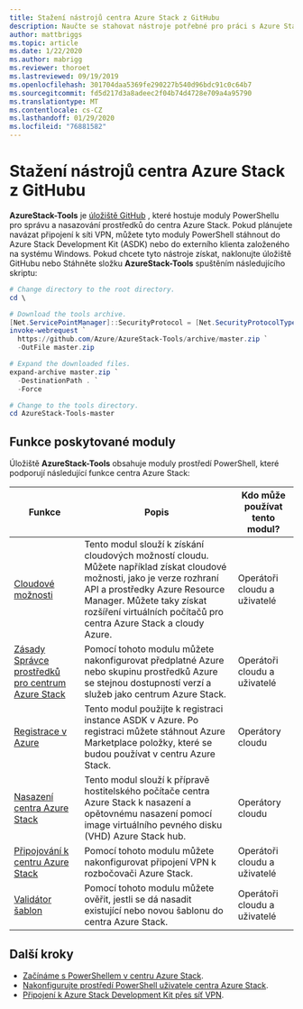 ```yaml
---
title: Stažení nástrojů centra Azure Stack z GitHubu
description: Naučte se stahovat nástroje potřebné pro práci s Azure Stack hub.
author: mattbriggs
ms.topic: article
ms.date: 1/22/2020
ms.author: mabrigg
ms.reviewer: thoroet
ms.lastreviewed: 09/19/2019
ms.openlocfilehash: 301704daa5369fe290227b540d96bdc91c0c64b7
ms.sourcegitcommit: fd5d217d3a8adeec2f04b74d4728e709a4a95790
ms.translationtype: MT
ms.contentlocale: cs-CZ
ms.lasthandoff: 01/29/2020
ms.locfileid: "76881582"
---
```

# <a name="download-azure-stack-hub-tools-from-github"></a>Stažení nástrojů centra Azure Stack z GitHubu

**AzureStack-Tools** je [úložiště GitHub](https://github.com/Azure/AzureStack-Tools) , které hostuje moduly PowerShellu pro správu a nasazování prostředků do centra Azure Stack. Pokud plánujete navázat připojení k síti VPN, můžete tyto moduly PowerShell stáhnout do Azure Stack Development Kit (ASDK) nebo do externího klienta založeného na systému Windows. Pokud chcete tyto nástroje získat, naklonujte úložiště GitHubu nebo Stáhněte složku **AzureStack-Tools** spuštěním následujícího skriptu:

```powershell
# Change directory to the root directory.
cd \

# Download the tools archive.
[Net.ServicePointManager]::SecurityProtocol = [Net.SecurityProtocolType]::Tls12 
invoke-webrequest `
  https://github.com/Azure/AzureStack-Tools/archive/master.zip `
  -OutFile master.zip

# Expand the downloaded files.
expand-archive master.zip `
  -DestinationPath . `
  -Force

# Change to the tools directory.
cd AzureStack-Tools-master

```

## <a name="functionality-provided-by-the-modules"></a>Funkce poskytované moduly

Úložiště **AzureStack-Tools** obsahuje moduly prostředí PowerShell, které podporují následující funkce centra Azure Stack:  

| Funkce | Popis | Kdo může používat tento modul? |
| --- | --- | --- |
| [Cloudové možnosti](../user/azure-stack-validate-templates.md) | Tento modul slouží k získání cloudových možností cloudu. Můžete například získat cloudové možnosti, jako je verze rozhraní API a prostředky Azure Resource Manager. Můžete taky získat rozšíření virtuálních počítačů pro centra Azure Stack a cloudy Azure. | Operátoři cloudu a uživatelé |
| [Zásady Správce prostředků pro centrum Azure Stack](../user/azure-stack-policy-module.md) | Pomocí tohoto modulu můžete nakonfigurovat předplatné Azure nebo skupinu prostředků Azure se stejnou dostupností verzí a služeb jako centrum Azure Stack. | Operátoři cloudu a uživatelé |
| [Registrace v Azure](azure-stack-registration.md ) | Tento modul použijte k registraci instance ASDK v Azure. Po registraci můžete stáhnout Azure Marketplace položky, které se budou používat v centru Azure Stack. | Operátory cloudu |
| [Nasazení centra Azure Stack](../asdk/asdk-install.md) | Tento modul slouží k přípravě hostitelského počítače centra Azure Stack k nasazení a opětovnému nasazení pomocí image virtuálního pevného disku (VHD) Azure Stack hub. | Operátory cloudu|
| [Připojování k centru Azure Stack](azure-stack-powershell-install.md) | Pomocí tohoto modulu můžete nakonfigurovat připojení VPN k rozbočovači Azure Stack. | Operátoři cloudu a uživatelé |
| [Validátor šablon](../user/azure-stack-validate-templates.md) | Pomocí tohoto modulu můžete ověřit, jestli se dá nasadit existující nebo novou šablonu do centra Azure Stack. | Operátoři cloudu a uživatelé|

## <a name="next-steps"></a>Další kroky

- [Začínáme s PowerShellem v centru Azure Stack](../user/azure-stack-powershell-overview.md).
- [Nakonfigurujte prostředí PowerShell uživatele centra Azure Stack](../user/azure-stack-powershell-configure-user.md).
- [Připojení k Azure Stack Development Kit přes síť VPN](../asdk/asdk-connect.md).
